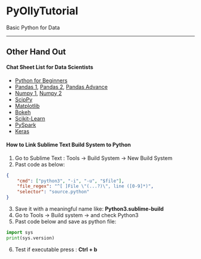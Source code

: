 # PyOllyTutorial
Basic Python for Data

***
## Other Hand Out
#### Chat Sheet List for Data Scientists
* [Python for Beginners](https://s3.amazonaws.com/assets.datacamp.com/blog_assets/PythonForDataScience.pdf)
* [Pandas 1](https://s3.amazonaws.com/assets.datacamp.com/blog_assets/PandasPythonForDataScience.pdf), [Pandas 2](https://www.dataquest.io/blog/images/cheat-sheets/pandas-cheat-sheet.pdf), [Pandas Advance](https://s3.amazonaws.com/assets.datacamp.com/blog_assets/Python_Pandas_Cheat_Sheet_2.pdf)
* [Numpy 1](https://s3.amazonaws.com/assets.datacamp.com/blog_assets/Numpy_Python_Cheat_Sheet.pdf), [Numpy 2](https://www.dataquest.io/blog/images/cheat-sheets/numpy-cheat-sheet.pdf)
* [ScipPy](https://s3.amazonaws.com/assets.datacamp.com/blog_assets/Python_SciPy_Cheat_Sheet_Linear_Algebra.pdf)
* [Matplotlib](https://s3.amazonaws.com/assets.datacamp.com/blog_assets/Python_Matplotlib_Cheat_Sheet.pdf)
* [Bokeh](https://s3.amazonaws.com/assets.datacamp.com/blog_assets/Python_Bokeh_Cheat_Sheet.pdf)
* [Scikit-Learn](https://s3.amazonaws.com/assets.datacamp.com/blog_assets/Scikit_Learn_Cheat_Sheet_Python.pdf)
* [PySpark](https://s3.amazonaws.com/assets.datacamp.com/blog_assets/PySpark_Cheat_Sheet_Python.pdf)
* [Keras](https://s3.amazonaws.com/assets.datacamp.com/blog_assets/Keras_Cheat_Sheet_Python.pdf)


#### How to Link Sublime Text Build System to Python
1. Go to Sublime Text : Tools -> Build System -> New Build System 
2. Past code as below:
```JSON
{
    "cmd": ["python3", "-i", "-u", "$file"],
    "file_regex": "^[ ]File \"(...?)\", line ([0-9]*)",
    "selector": "source.python"
}
```
3. Save it with a meaningful name like: **Python3.sublime-build**
4. Go to Tools -> Build system -> and check Python3 
5. Past code below and save as python file:
```PYTHON
import sys
print(sys.version)
```
6. Test if executable press : **Ctrl + b**
